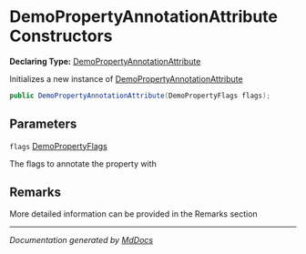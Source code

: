 # DemoPropertyAnnotationAttribute Constructors

**Declaring Type:** [DemoPropertyAnnotationAttribute](Type.md)

Initializes a new instance of [DemoPropertyAnnotationAttribute](Type.md)

```csharp
public DemoPropertyAnnotationAttribute(DemoPropertyFlags flags);
```

## Parameters

`flags`  [DemoPropertyFlags](../DemoPropertyFlags/Type.md)

The flags to annotate the property with

## Remarks

More detailed information can be provided in the Remarks section

___

*Documentation generated by [MdDocs](https://github.com/ap0llo/mddocs)*
